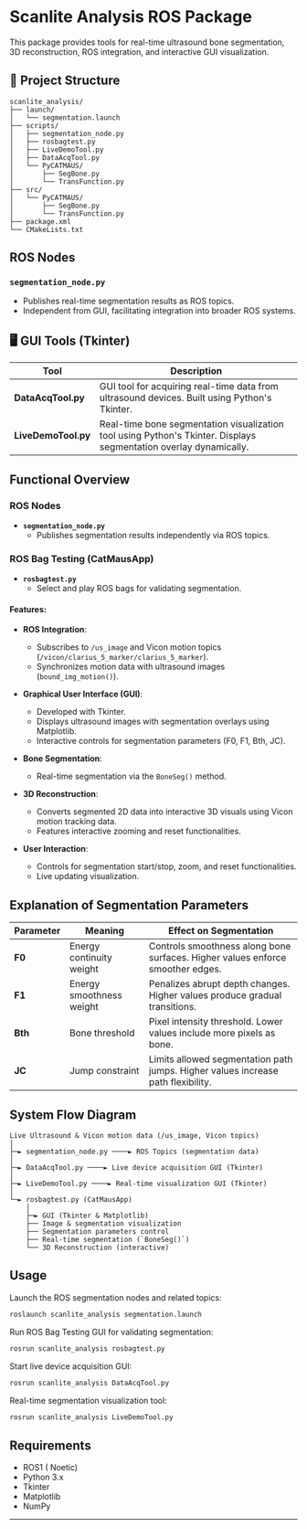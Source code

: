 # Scanlite Analysis ROS Package

This package provides tools for real-time ultrasound bone segmentation, 3D reconstruction, ROS integration, and interactive GUI visualization.

## 📁 Project Structure

```
scanlite_analysis/
├── launch/
│   └── segmentation.launch
├── scripts/
│   ├── segmentation_node.py
│   ├── rosbagtest.py
│   ├── LiveDemoTool.py
│   ├── DataAcqTool.py
│   └── PyCATMAUS/
│       ├── SegBone.py
│       └── TransFunction.py
├── src/
│   └── PyCATMAUS/
│       ├── SegBone.py
│       └── TransFunction.py
├── package.xml
└── CMakeLists.txt
```

## ROS Nodes

### `segmentation_node.py`
- Publishes real-time segmentation results as ROS topics.
- Independent from GUI, facilitating integration into broader ROS systems.

## 🖥 GUI Tools (Tkinter)

| Tool                  | Description                                             |
|-----------------------|---------------------------------------------------------|
| **DataAcqTool.py**    | GUI tool for acquiring real-time data from ultrasound devices. Built using Python's Tkinter.|
| **LiveDemoTool.py**   | Real-time bone segmentation visualization tool using Python's Tkinter. Displays segmentation overlay dynamically.|


## Functional Overview

### **ROS Nodes**

- **`segmentation_node.py`**
  - Publishes segmentation results independently via ROS topics.

### ROS Bag Testing (CatMausApp)

- **`rosbagtest.py`**
  - Select and play ROS bags for validating segmentation.

#### Features:
- **ROS Integration**:
  - Subscribes to `/us_image` and Vicon motion topics (`/vicon/clarius_5_marker/clarius_5_marker`).
  - Synchronizes motion data with ultrasound images (`bound_img_motion()`).

- **Graphical User Interface (GUI)**:
  - Developed with Tkinter.
  - Displays ultrasound images with segmentation overlays using Matplotlib.
  - Interactive controls for segmentation parameters (F0, F1, Bth, JC).

- **Bone Segmentation**:
  - Real-time segmentation via the `BoneSeg()` method.

- **3D Reconstruction**:
  - Converts segmented 2D data into interactive 3D visuals using Vicon motion tracking data.
  - Features interactive zooming and reset functionalities.

- **User Interaction**:
  - Controls for segmentation start/stop, zoom, and reset functionalities.
  - Live updating visualization.

## Explanation of Segmentation Parameters

| Parameter | Meaning                     | Effect on Segmentation                           |
|-----------|-----------------------------|---------------------------------------------------|
| **F0**    | Energy continuity weight    | Controls smoothness along bone surfaces. Higher values enforce smoother edges. |
| **F1**    | Energy smoothness weight    | Penalizes abrupt depth changes. Higher values produce gradual transitions. |
| **Bth**   | Bone threshold              | Pixel intensity threshold. Lower values include more pixels as bone. |
| **JC**    | Jump constraint             | Limits allowed segmentation path jumps. Higher values increase path flexibility. |

## System Flow Diagram

```plaintext
Live Ultrasound & Vicon motion data (/us_image, Vicon topics)
│
├─► segmentation_node.py ────► ROS Topics (segmentation data)
│
├─► DataAcqTool.py ────► Live device acquisition GUI (Tkinter)
│
├─► LiveDemoTool.py ────► Real-time visualization GUI (Tkinter)
│
└─► rosbagtest.py (CatMausApp)
    │
    ├─► GUI (Tkinter & Matplotlib)
    ├── Image & segmentation visualization
    ├── Segmentation parameters control
    ├── Real-time segmentation (`BoneSeg()`)
    └── 3D Reconstruction (interactive)
```

## Usage

Launch the ROS segmentation nodes and related topics:
```bash
roslaunch scanlite_analysis segmentation.launch
```

Run ROS Bag Testing GUI for validating segmentation:
```bash
rosrun scanlite_analysis rosbagtest.py
```

Start live device acquisition GUI:
```bash
rosrun scanlite_analysis DataAcqTool.py
```

Real-time segmentation visualization tool:
```bash
rosrun scanlite_analysis LiveDemoTool.py
```

## Requirements

- ROS1 ( Noetic)
- Python 3.x
- Tkinter
- Matplotlib
- NumPy

---
